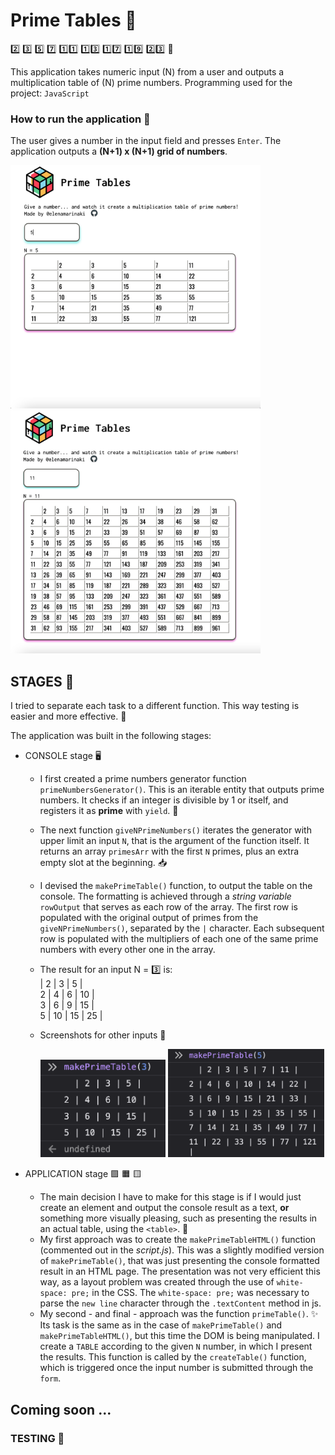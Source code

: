 # Prime Tables 🧩

2️⃣  3️⃣  5️⃣  7️⃣  1️⃣1️⃣  1️⃣3️⃣  1️⃣7️⃣  1️⃣9️⃣  2️⃣3️⃣   🔮

This application takes numeric input (N) from a user and outputs a multiplication table of (N) prime numbers.
Programming used for the project: `JavaScript`

### How to run the application 🎲

The user gives a number in the input field and presses `Enter`. The application outputs a **(N+1) x (N+1) grid of numbers**.

<img src="app-screenshots/screen_3.png" width="400"/>
<img src="app-screenshots/screen_4.png" width="400"/>

## STAGES 🧱

I tried to separate each task to a different function. This way testing is easier and more effective. 🔬

The application was built in the following stages:

- CONSOLE stage 🖥

  - I first created a prime numbers generator function `primeNumbersGenerator()`. This is an iterable entity that outputs prime numbers. It checks if an integer is divisible by 1 or itself, and registers it as **prime** with `yield`. 🌾
  - The next function `giveNPrimeNumbers()` iterates the generator with upper limit an input `N`, that is the argument of the function itself. It returns an array `primesArr` with the first `N` primes, plus an extra empty slot at the beginning. 📥
  - I devised the `makePrimeTable()` function, to output the table on the console. The formatting is achieved through a _string variable_ `rowOutput` that serves as each row of the array. The first row is populated with the original output of primes from the `giveNPrimeNumbers()`, separated by the `|` character. Each subsequent row is populated with the multipliers of each one of the same prime numbers with every other one in the array.
  - The result for an input N = 3️⃣ is:<br />
    | 2 | 3 | 5 |<br />
    2 | 4 | 6 | 10 |<br />
    3 | 6 | 9 | 15 |<br />
    5 | 10 | 15 | 25 |<br />

  - Screenshots for other inputs 🧮

    <img src="app-screenshots/screen_1.png" width="200"/>

    <img src="app-screenshots/screen_2.png" width="250"/>

- APPLICATION stage 🟪 🟧 🟨

  - The main decision I have to make for this stage is if I would just create an element and output the console result as a text, **or** something more visually pleasing, such as presenting the results in an actual table, using the `<table>`. 🧰
  - My first approach was to create the `makePrimeTableHTML()` function (commented out in the _script.js_). This was a slightly modified version of `makePrimeTable()`, that was just presenting the console formatted result in an HTML page. The presentation was not very efficient this way, as a layout problem was created through the use of `white-space: pre;` in the CSS. The `white-space: pre;` was necessary to parse the `new line` character through the `.textContent` method in js.
  - My second - and final - approach was the function `primeTable()`. ✨ Its task is the same as in the case of `makePrimeTable()` and `makePrimeTableHTML()`, but this time the DOM is being manipulated. I create a `TABLE` according to the given `N` number, in which I present the results. This function is called by the `createTable()` function, which is triggered once the input number is submitted through the `form`.

## Coming soon ...

### TESTING 🧪
